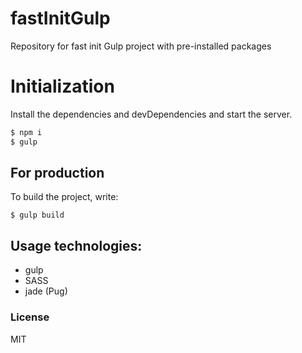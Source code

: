 # fastInitGulp
Repository for fast init Gulp project with pre-installed packages
 
# Initialization

Install the dependencies and devDependencies and start the server.
```sh
$ npm i
$ gulp
```

## For production

To build the project, write:

```$ gulp build```

## Usage technologies:
  - gulp
  - SASS
  - jade (Pug)
  
### License
MIT

